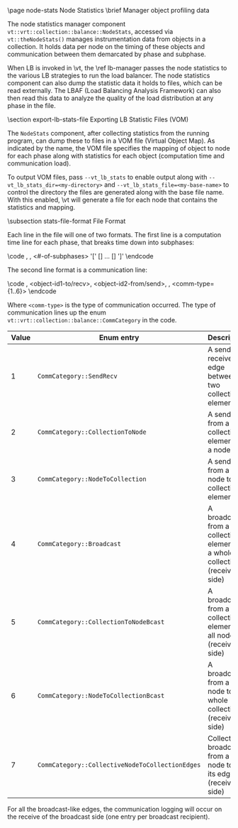 \page node-stats Node Statistics
\brief Manager object profiling data

The node statistics manager component
`vt::vrt::collection::balance::NodeStats`, accessed via `vt::theNodeStats()`
manages instrumentation data from objects in a collection. It holds data per
node on the timing of these objects and communication between them demarcated by
phase and subphase.

When LB is invoked in \vt, the \ref lb-manager passes the node
statistics to the various LB strategies to run the load balancer. The node
statistics component can also dump the statistic data it holds to files, which
can be read externally. The LBAF (Load Balancing Analysis Framework) can also
then read this data to analyze the quality of the load distribution at any phase
in the file.

\section export-lb-stats-file Exporting LB Statistic Files (VOM)

The `NodeStats` component, after collecting statistics from the running program,
can dump these to files in a VOM file (Virtual Object Map). As indicated by the
name, the VOM file specifies the mapping of object to node for each phase along
with statistics for each object (computation time and communication load).

To output VOM files, pass `--vt_lb_stats` to enable output along with
`--vt_lb_stats_dir=<my-directory>` and `--vt_lb_stats_file=<my-base-name>` to
control the directory the files are generated along with the base file
name. With this enabled, \vt will generate a file for each node that contains
the statistics and mapping.

\subsection stats-file-format File Format

Each line in the file will one of two formats. The first line is a computation
time line for each phase, that breaks time down into subphases:

\code
<phase>, <object-id>, <time-in-seconds> <#-of-subphases> '[' [<subphase-time-1>] ... [<subphase-time-N>] ']'
\endcode

The second line format is a communication line:

\code
<phase>, <object-id1-to/recv>, <object-id2-from/send>, <num-bytes>, <comm-type={1..6}>
\endcode


Where `<comm-type>` is the type of communication occurred. The type of
communication lines up the enum `vt::vrt::collection::balance::CommCategory` in
the code.

| Value | Enum entry | Description |
| ----- | ---------- | ----------- |
| 1     | `CommCategory::SendRecv` | A send-receive edge between two collection elements |
| 2     | `CommCategory::CollectionToNode` | A send from a collection element to a node |
| 3     | `CommCategory::NodeToCollection` | A send from a node to a collection element |
| 4     | `CommCategory::Broadcast` | A broadcast from a collection element to a whole collection (receive-side) |
| 5     | `CommCategory::CollectionToNodeBcast` | A broadcast from a collection element to all nodes (receive-side) |
| 6     | `CommCategory::NodeToCollectionBcast` | A broadcast from a node to a whole collection (receive-side) |
| 7     | `CommCategory::CollectiveNodeToCollectionEdges` | Collective broadcast from a node to all its edges (receive-side) |

For all the broadcast-like edges, the communication logging will occur on the
receive of the broadcast side (one entry per broadcast recipient).
